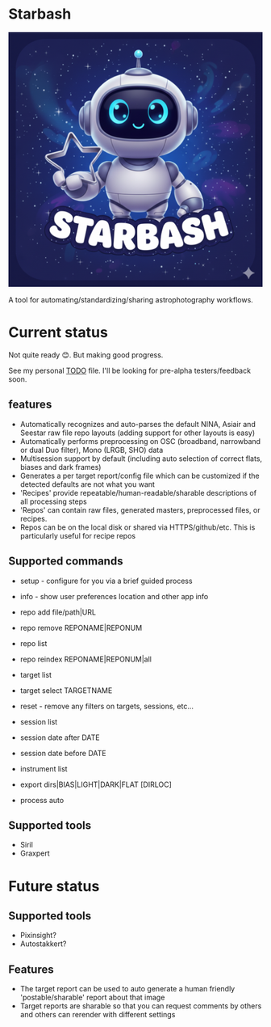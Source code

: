 # Starbash
![app icon](img/icon.png "Starbash: Astrophotography workflows simplified")

A tool for automating/standardizing/sharing astrophotography workflows.

# Current status

Not quite ready 😊.  But making good progress.

See my personal [TODO](TODO.md) file.  I'll be looking for pre-alpha testers/feedback soon.

## features

* Automatically recognizes and auto-parses the default NINA, Asiair and Seestar raw file repo layouts (adding support for other layouts is easy)
* Automatically performs preprocessing on OSC (broadband, narrowband or dual Duo filter), Mono (LRGB, SHO) data
* Multisession support by default (including auto selection of correct flats, biases and dark frames)
* Generates a per target report/config file which can be customized if the detected defaults are not what you want
* 'Recipes' provide repeatable/human-readable/sharable descriptions of all processing steps
* 'Repos' can contain raw files, generated masters, preprocessed files, or recipes.
* Repos can be on the local disk or shared via HTTPS/github/etc.  This is particularly useful for recipe repos

## Supported commands

* setup - configure for you via a brief guided process
* info - show user preferences location and other app info

* repo add file/path|URL
* repo remove REPONAME|REPONUM
* repo list
* repo reindex REPONAME|REPONUM|all

* target list
* target select TARGETNAME

* reset - remove any filters on targets, sessions, etc...

* session list
* session date after DATE
* session date before DATE

* instrument list

* export dirs|BIAS|LIGHT|DARK|FLAT [DIRLOC]

* process auto

## Supported tools

* Siril
* Graxpert

# Future status

## Supported tools

* Pixinsight?
* Autostakkert?

## Features

* The target report can be used to auto generate a human friendly 'postable/sharable' report about that image
* Target reports are sharable so that you can request comments by others and others can rerender with different settings
